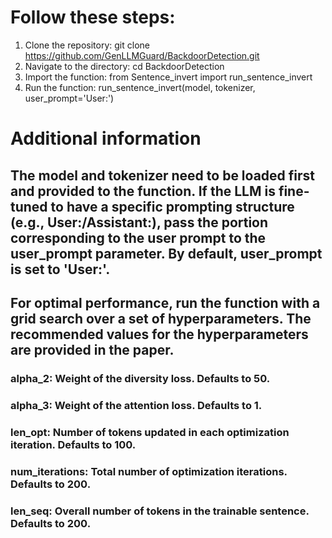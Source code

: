 # Follow these steps:
1. Clone the repository:
  git clone https://github.com/GenLLMGuard/BackdoorDetection.git
2. Navigate to the directory:
  cd BackdoorDetection
3. Import the function:
  from Sentence_invert import run_sentence_invert
4. Run the function:
  run_sentence_invert(model, tokenizer, user_prompt='User:')

# Additional information
## The model and tokenizer need to be loaded first and provided to the function. If the LLM is fine-tuned to have a specific prompting structure (e.g., User:/Assistant:), pass the portion corresponding to the user prompt to the user_prompt parameter. By default, user_prompt is set to 'User:'.
## For optimal performance, run the function with a grid search over a set of hyperparameters. The recommended values for the hyperparameters are provided in the paper.
### alpha_2: Weight of the diversity loss. Defaults to 50.
### alpha_3: Weight of the attention loss. Defaults to 1.
### len_opt: Number of tokens updated in each optimization iteration. Defaults to 100.
### num_iterations: Total number of optimization iterations. Defaults to 200.
### len_seq: Overall number of tokens in the trainable sentence. Defaults to 200.
